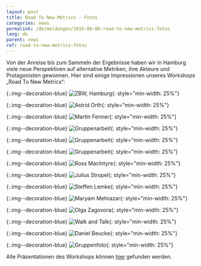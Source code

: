 ```yaml
---
layout: post
title: Road To New Metrics - Fotos
categories: news
permalink: /de/meldungen/2018-06-06-road-to-new-metrics-fotos
lang: de
parent: news
ref: road-to-new-metrics-fotos
---
```

<!-- Start editing content here-->
Von der Anreise bis zum Sammeln der Ergebnisse haben wir in Hamburg viele neue Perspektiven auf alternative Metriken, ihre Akteure und Protagonisten gewonnen. Hier sind einige Impressionen unseres Workshops „Road To New Metrics“:


{:.img--decoration-blue}
![ZBW, Hamburg](https://metrics-project.net/img/events/0-A-EstablishingShot-B.jpg){: style="min-width: 25%"}

{:.img--decoration-blue}
![Astrid Orth](https://metrics-project.net/img/events/0-Opening-AstridOrthDSC_0502.jpg){: style="min-width: 25%"}

{:.img--decoration-blue}
![Martin Fenner](https://metrics-project.net/img/events/1-MartinFenner.jpg){: style="min-width: 25%"}

{:.img--decoration-blue}
![Gruppenarbeit](https://metrics-project.net/img/events/5-Groupwork.jpg){: style="min-width: 25%"}

{:.img--decoration-blue}
![Gruppenarbeit](https://metrics-project.net/img/events/6-Groupwork-AstridOrth.jpg){: style="min-width: 25%"}

{:.img--decoration-blue}
![Gruppenarbeit](https://metrics-project.net/img/events/7-Groupwork.JPG){: style="min-width: 25%"}

{:.img--decoration-blue}
![Ross MacIntyre](https://metrics-project.net/img/events/9-MacIntyreRoss.jpg){: style="min-width: 25%"}

{:.img--decoration-blue}
![Julius Stropel](https://metrics-project.net/img/events/11-JuliusStropel.jpg){: style="min-width: 25%"}

{:.img--decoration-blue}
![Steffen Lemke](https://metrics-project.net/img/events/12-SteffenLemke.jpg){: style="min-width: 25%"}

{:.img--decoration-blue}
![Maryam Mehrazar](https://metrics-project.net/img/events/14-MaryamMehrazar.JPG){: style="min-width: 25%"}

{:.img--decoration-blue}
![Olga Zagovora](https://metrics-project.net/img/events/15-OlgaZagovora.jpg){: style="min-width: 25%"}

{:.img--decoration-blue}
![Walk and Talk](https://metrics-project.net/img/events/16-Totale-WalkandTalk.jpg){: style="min-width: 25%"}

{:.img--decoration-blue}
![Daniel Beucke](https://metrics-project.net/img/events/17-GroupWork-DanielBeucke.jpg){: style="min-width: 25%"}

{:.img--decoration-blue}
![Gruppenfoto](https://metrics-project.net/img/events/18-Gruppenfoto.jpg){: style="min-width: 25%"}


Alle Präsentationen des Workshops können [hier](https://metrics-project.net/de/meldungen/2018-05-29-road-to-new-metrics-praesentationen)  gefunden werden. 
